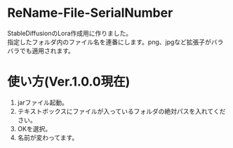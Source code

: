 # ReName-File-SerialNumber
StableDiffusionのLora作成用に作りました。<br>
指定したフォルダ内のファイル名を連番にします。png、jpgなど拡張子がバラバラでも適用されます。
# 使い方(Ver.1.0.0現在)
1. jarファイル起動。
2. テキストボックスにファイルが入っているフォルダの絶対パスを入れてください。
3. OKを選択。
4. 名前が変わってます。
